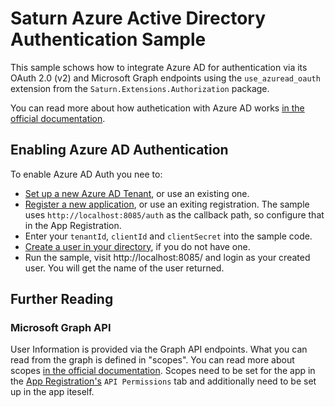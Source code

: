 # Saturn Azure Active Directory Authentication Sample

This sample schows how to integrate Azure AD for authentication via its OAuth 2.0 (v2) 
and Microsoft Graph endpoints using the `use_azuread_oauth` extension from the `Saturn.Extensions.Authorization` package.

You can read more about how authetication with Azure AD works [in the official documentation](https://docs.microsoft.com/en-us/azure/active-directory/develop/v2-app-types).

## Enabling Azure AD Authentication

To enable Azure AD Auth you nee to: 
- [Set up a new Azure AD Tenant](https://docs.microsoft.com/en-us/azure/active-directory/develop/quickstart-create-new-tenant), or use an existing one.
- [Register a new application](https://docs.microsoft.com/en-us/azure/active-directory/develop/quickstart-register-app), or use an exiting registration. The sample uses `http://localhost:8085/auth` as the callback path, so configure that in the App Registration.
- Enter your `tenantId`, `clientId` and `clientSecret` into the sample code.
- [Create a user in your directory](https://docs.microsoft.com/en-us/azure/active-directory/fundamentals/add-users-azure-active-directory), if you do not have one.
- Run the sample, visit http://localhost:8085/ and login as your created user. You will get the name of the user returned.

## Further Reading

### Microsoft Graph API

User Information is provided via the Graph API endpoints. What you can read from the graph is defined in "scopes". 
You can read more about scopes [in the official documentation](https://docs.microsoft.com/en-us/graph/permissions-reference). 
Scopes need to be set for the app in the [App Registration's](https://aka.ms/AppRegistrationsPreview) `API Permissions` tab and additionally need to be set up in the app iteself.
